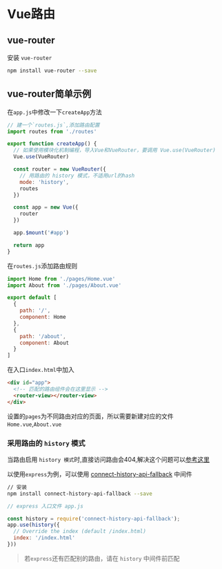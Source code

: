 # Vue路由

## vue-router

安装 `vue-router`

```bash
npm install vue-router --save
```

## vue-router简单示例

在`app.js`中修改一下`createApp`方法

```js
// 建一个`routes.js`,添加路由配置
import routes from './routes'

export function createApp() {  
  // 如果使用模块化机制编程，导入Vue和VueRouter，要调用 Vue.use(VueRouter)
  Vue.use(VueRouter)

  const router = new VueRouter({
    // 用路由的 history 模式，不适用url的hash
    mode: 'history',
    routes
  })

  const app = new Vue({
    router
  })

  app.$mount('#app')

  return app
}
```

在`routes.js`添加路由规则

```js
import Home from './pages/Home.vue'
import About from './pages/About.vue'

export default [
  {
    path: '/',
    component: Home
  },
  {
    path: '/about',
    component: About
  }
]
```

在入口`index.html`中加入

```html
<div id="app">
  <!-- 匹配的路由组件会在这里显示 -->
  <router-view></router-view>
</div>
```

设置的`pages`为不同路由对应的页面，所以需要新建对应的文件`Home.vue`,`About.vue`

### 采用路由的 `history` 模式

当路由启用 `history 模式`时,直接访问路由会404,解决这个问题可以[参考这里](https://router.vuejs.org/zh/guide/essentials/history-mode.html#后端配置例子)

以使用`express`为例，可以使用 [connect-history-api-fallback](https://github.com/bripkens/connect-history-api-fallback) 中间件

```bash
// 安装
npm install connect-history-api-fallback --save
```

```js
// express 入口文件 app.js

const history = require('connect-history-api-fallback');
app.use(history({
  // Override the index (default /index.html)
  index: '/index.html'
}))
```

> 若`express`还有匹配别的路由，请在 `history` 中间件前匹配